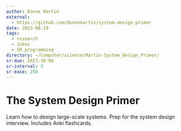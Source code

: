 ```yaml
---
author: Donne Martin
external:
  - https://github.com/donnemartin/system-design-primer
date: 2023-08-19
tags:
  - research
  - inbox
  - SR_programming
directory: ~/Computer/science/Martin-System_Design_Primer/
sr-due: 2023-10-06
sr-interval: 3
sr-ease: 250
---
```


# The System Design Primer

Learn how to design large-scale systems. Prep for the system design interview.
Includes Anki flashcards.
